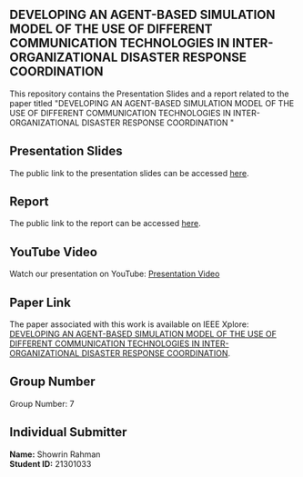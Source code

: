 ## DEVELOPING AN AGENT-BASED SIMULATION MODEL OF THE USE OF DIFFERENT COMMUNICATION TECHNOLOGIES IN INTER-ORGANIZATIONAL DISASTER RESPONSE COORDINATION

This repository contains the Presentation Slides and a report related to the paper titled "DEVELOPING AN AGENT-BASED SIMULATION MODEL OF THE USE OF DIFFERENT
COMMUNICATION TECHNOLOGIES IN INTER-ORGANIZATIONAL DISASTER
RESPONSE COORDINATION
" 

## Presentation Slides

The public link to the presentation slides can be accessed [here](https://docs.google.com/presentation/d/1QiY0Pq-q-hj-LRlqHvDOuCHkK2URpL8h/edit?usp=sharing&ouid=107074156195718368031&rtpof=true&sd=true).
## Report

The public link to the report can be accessed [here](https://docs.google.com/document/d/1mfqKYN9RwF29FENxoet6fgwttmwksMg0vOBazAkWIUc/edit?usp=sharing).
## YouTube Video

Watch our presentation on YouTube: [Presentation Video](https://youtu.be/h6QAB2yXap8)
## Paper Link

The paper associated with this work is available on IEEE Xplore: [DEVELOPING AN AGENT-BASED SIMULATION MODEL OF THE USE OF DIFFERENT
COMMUNICATION TECHNOLOGIES IN INTER-ORGANIZATIONAL DISASTER
RESPONSE COORDINATION](https://ieeexplore.ieee.org/document/8632257).

## Group Number

Group Number: 7

## Individual Submitter

**Name:** Showrin Rahman  
**Student ID:** 21301033
